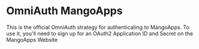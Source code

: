# OmniAuth MangoApps

This is the official OmniAuth strategy for authenticating to MangoApps. To
use it, you'll need to sign up for an OAuth2 Application ID and Secret
on the MangoApps Website